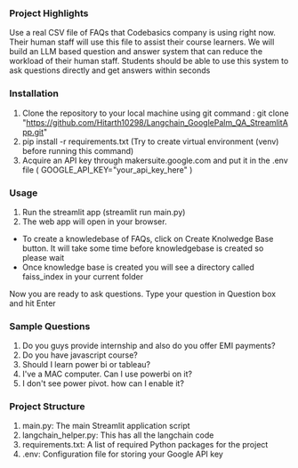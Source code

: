 ### Project Highlights

Use a real CSV file of FAQs that Codebasics company is using right now.
Their human staff will use this file to assist their course learners.
We will build an LLM based question and answer system that can reduce the workload of their human staff.
Students should be able to use this system to ask questions directly and get answers within seconds

### Installation

1. Clone the repository to your local machine using git command : git clone "https://github.com/Hitarth10298/Langchain_GooglePalm_QA_StreamlitApp.git"
2. pip install -r requirements.txt (Try to create virtual environment (venv) before running this command)
3. Acquire an API key through makersuite.google.com and put it in the .env file (  GOOGLE_API_KEY="your_api_key_here"  )


### Usage

1. Run the streamlit app (streamlit run main.py)
2. The web app will open in your browser.

 - To create a knowledebase of FAQs, click on Create Knolwedge Base button. It will take some time before knowledgebase is created so please wait
 - Once knowledge base is created you will see a directory called faiss_index in your current folder

Now you are ready to ask questions. Type your question in Question box and hit Enter


### Sample Questions

1. Do you guys provide internship and also do you offer EMI payments?
2. Do you have javascript course?
3. Should I learn power bi or tableau?
4. I've a MAC computer. Can I use powerbi on it?
5. I don't see power pivot. how can I enable it?

### Project Structure

1. main.py: The main Streamlit application script
2. langchain_helper.py: This has all the langchain code
3. requirements.txt: A list of required Python packages for the project
4. .env: Configuration file for storing your Google API key
